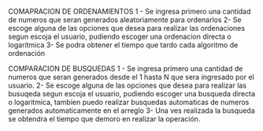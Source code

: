 COMAPRACION DE ORDENAMIENTOS
1 - Se ingresa primero una cantidad de numeros que seran generados aleatoriamente para ordenarlos
2-  Se escoge alguna de las opciones que desea para realizar las ordenaciones segun escoja el usuario, pudiendo escoger una ordenacion directa o logaritmica
3-  Se podra obtener el tiempo que tardo cada algoritmo de ordenación 

COMPARACION DE BUSQUEDAS
1 - Se ingresa primero una cantidad de numeros que seran generados desde el 1 hasta N que sera ingresado por el usuario.
2-  Se escoge alguna de las opciones que desea para realizar las busuqeda segun escoja el usuario, pudiendo escoger una busqueda directa o logaritmica, tambien puedo realizar busquedas automaticas de numeros generados automaticamente en el arreglo
3-  Una ves realizada la busqueda se obtendra el tiempo que demoro en realizar la operación.
